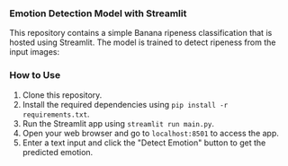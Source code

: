 ### Emotion Detection Model with Streamlit

This repository contains a simple Banana ripeness classification that is hosted using Streamlit. The model is trained to detect ripeness from the input images:

### How to Use

1. Clone this repository.
2. Install the required dependencies using `pip install -r requirements.txt`.
3. Run the Streamlit app using `streamlit run main.py`.
4. Open your web browser and go to `localhost:8501` to access the app.
5. Enter a text input and click the "Detect Emotion" button to get the predicted emotion.

